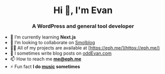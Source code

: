 <h1 align="center">Hi 👋, I'm Evan</h1>
<h3 align="center">A WordPress and general tool developer</h3>

- 🌱 I’m currently learning **Next.js**
- 👯 I’m looking to collaborate on [Smolblog](https://github.com/smolblog)
- 👨‍💻 All of my projects are available at [https://eph.me/](https://eph.me/)
- 📝 I sometimes write blog posts on [oddEvan.com](https://www.oddevan.com/)
- 📫 How to reach me **me@eph.me**
- ⚡ Fun fact **I do [music](http://www.madcrasher.com) sometimes**
